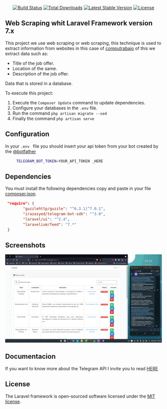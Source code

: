 

<p align="center">
<a href="https://travis-ci.org/laravel/framework"><img src="https://travis-ci.org/laravel/framework.svg" alt="Build Status"></a>
<a href="https://packagist.org/packages/laravel/framework"><img src="https://poser.pugx.org/laravel/framework/d/total.svg" alt="Total Downloads"></a>
<a href="https://packagist.org/packages/laravel/framework"><img src="https://poser.pugx.org/laravel/framework/v/stable.svg" alt="Latest Stable Version"></a>
<a href="https://packagist.org/packages/laravel/framework"><img src="https://poser.pugx.org/laravel/framework/license.svg" alt="License"></a>
</p>

## Web Scraping whit Laravel Framework version 7.x
This project we use web scraping or web scraping, this technique is used to extract information from websites in this case of [computrabajo](https://www.computrabajo.com.mx/trabajo-de-desarrollador?q=Developer) of this we extract data such as:
- Title of the job offer.
- Location of the same.
- Description of the job offer.

Data that is stored in a database.


To execute this project:
1. Execute the `Composer Update` command to update dependencies.
2. Configure your databases in the `.env` file.
3. Run the command `php artisan migrate --sed`
4. Finally the command `php artisan serve`


## Configuration
In your `.env `  file you should insert your api token from your bot created by the [@botfather](https://t.me/botfather)
```bash
     TELEGRAM_BOT_TOKEN=YOUR_API_TOKEN _HERE
```
## Dependencies
You must install the following dependencies copy and paste in your file [composer.json](composer.json).
```json
 "require": {
        "guzzlehttp/guzzle": "^6.3.1|^7.0.1",
        "irazasyed/telegram-bot-sdk": "^3.0",
        "laravel/ui": "^2.4",
        "laravelium/feed": "7.*"
 }
```
## Screenshots
![App](Screenshot_20211210_032107.png)

## Documentacion
If you want to know more about the Telegram API
I invite you to read [HERE](https://t.me/scraping_web_ebuubs)
## License

The Laravel framework is open-sourced software licensed under the [MIT license](https://opensource.org/licenses/MIT).
